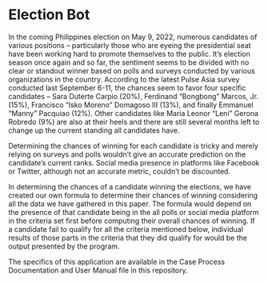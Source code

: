 # Election Bot

In the coming Philippines election on May 9, 2022, numerous candidates of various positions – particularly those who are eyeing the presidential seat have been working hard to promote themselves to the public. It’s election season once again and so far, the sentiment seems to be divided with no clear or standout winner based on polls and surveys conducted by various organizations in the country. According to the latest Pulse Asia survey conducted last September 6-11, the chances seem to favor four specific candidates – Sara Duterte Carpio (20%), Ferdinand “Bongbong” Marcos, Jr. (15%), Francisco “Isko Moreno” Domagoso III (13%), and finally Emmanuel “Manny” Pacquiao (12%). Other candidates like Maria Leonor “Leni” Gerona Robredo (9%) are also at their heels and there are still several months left to change up the current standing all candidates have.

Determining the chances of winning for each candidate is tricky and merely relying on surveys and polls wouldn’t give an accurate prediction on the candidate’s current ranks. Social media presence in platforms like Facebook or Twitter, although not an accurate metric, couldn’t be discounted.

In determining the chances of a candidate winning the elections, we have created our own formula to determine their chances of winning considering all the data we have gathered in this paper. The formula would depend on the presence of that candidate being in the all polls or social media platform in the criteria set first before computing their overall chances of winning. If a candidate fail to qualify for all the criteria mentioned below, individual results of those parts in the criteria that they did qualify for would be the output presented by the program. 

The specifics of this application are available in the Case Process Documentation and User Manual file in this repository.
